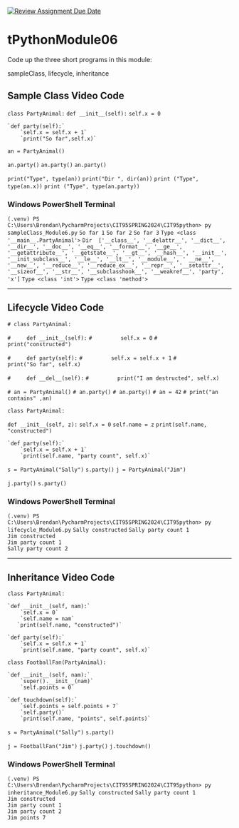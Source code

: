 [![Review Assignment Due Date](https://classroom.github.com/assets/deadline-readme-button-24ddc0f5d75046c5622901739e7c5dd533143b0c8e959d652212380cedb1ea36.svg)](https://classroom.github.com/a/OLjHVbQB)
# tPythonModule06

Code up the three short programs in this module:

sampleClass, lifecycle, inheritance

## Sample Class Video Code

`class PartyAnimal:`
    `def __init__(self):`
        `self.x = 0`

    `def party(self):`
        `self.x = self.x + 1`
        `print("So far",self.x)`

`an = PartyAnimal()`

`an.party()`
`an.party()`
`an.party()`

`print("Type", type(an))`
`print("Dir ", dir(an))`
`print ("Type", type(an.x))`
`print ("Type", type(an.party))`

### Windows PowerShell Terminal

`(.venv) PS C:\Users\Brendan\PycharmProjects\CIT95SPRING2024\CIT95python> py sampleClass_Module6.py`
`So far 1`
`So far 2`
`So far 3`
`Type <class '__main__.PartyAnimal'>`
`Dir  ['__class__', '__delattr__', '__dict__', '__dir__', '__doc__', '__eq__', '__format__', '__ge__', '__getattribute__', '__getstate__', '__gt__', '__hash__', '__init__', '__init_subclass__', '__le__', '__lt__', '__module__', '
__ne__', '__new__', '__reduce__', '__reduce_ex__', '__repr__', '__setattr__', '__sizeof__', '__str__', '__subclasshook__', '__weakref__', 'party', 'x']`
`Type <class 'int'>`
`Type <class 'method'>`

---

## Lifecycle Video Code

`# class PartyAnimal:`

`#     def __init__(self):`
`#         self.x = 0`
`#         print("constructed")`

`#     def party(self):`
`#         self.x = self.x + 1`
`#         print("So far", self.x)`

`#     def __del__(self):`
`#         print("I am destructed", self.x)`


`# an = PartyAnimal()`
`# an.party()`
`# an.party()`
`# an = 42`
`# print("an contains" ,an)`

`class PartyAnimal:`

   `def __init__(self, z):`
        `self.x = 0`
        `self.name = z`
        `print(self.name, "constructed")`

    `def party(self):`
        `self.x = self.x + 1`
        `print(self.name, "party count", self.x)`

`s = PartyAnimal("Sally")`
`s.party()`
`j = PartyAnimal("Jim")`

`j.party()`
`s.party()`

### Windows PowerShell Terminal

`(.venv) PS C:\Users\Brendan\PycharmProjects\CIT95SPRING2024\CIT95python> py lifecycle_Module6.py`
`Sally constructed`
`Sally party count 1`                                                
`Jim constructed`                                                         
`Jim party count 1`                                                        
`Sally party count 2`          

---

## Inheritance Video Code

`class PartyAnimal:`

    `def __init__(self, nam):`
        `self.x = 0`
        `self.name = nam`
       `print(self.name, "constructed")`

    `def party(self):`
        `self.x = self.x + 1`
        `print(self.name, "party count", self.x)`


`class FootballFan(PartyAnimal):`

    `def __init__(self, nam):`
        `super().__init__(nam)`
        `self.points = 0`

    `def touchdown(self):`
        `self.points = self.points + 7`
        `self.party()`
        `print(self.name, "points", self.points)`


`s = PartyAnimal("Sally")`
`s.party()`

`j = FootballFan("Jim")`
`j.party()`
`j.touchdown()`

### Windows PowerShell Terminal

`(.venv) PS C:\Users\Brendan\PycharmProjects\CIT95SPRING2024\CIT95python> py inheritance_Module6.py`
`Sally constructed`
`Sally party count 1`                                                 
`Jim constructed`                                                          
`Jim party count 1`                                                        
`Jim party count 2`                                                        
`Jim points 7`          
